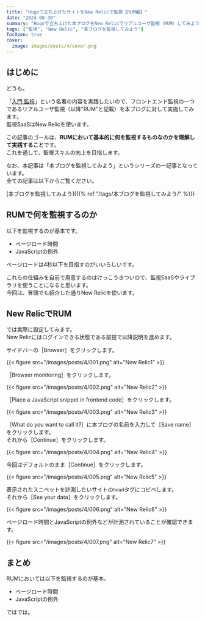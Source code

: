 ```yaml
---
title: "Hugoで立ち上げたサイトをNew Relicで監視【RUM編】"
date: "2024-08-30"
summary: "Hugoで立ち上げた本ブログをNew Relicでリアルユーザ監視（RUM）してみようというお話"
tags: ["監視", "New Relic", "本ブログを監視してみよう"]
TocOpen: true
cover:
  image: images/posts/4/cover.png
---
```


## はじめに

どうも。

「[入門 監視](https://www.oreilly.co.jp/books/9784873118642/)」という名著の内容を実践したいので、フロントエンド監視の一つであるリアルユーザ監視（以降"RUM"と記載）を本ブログに対して実施してみます。  
監視SaaSはNew Relicを使います。

この記事のゴールは、**RUMにおいて基本的に何を監視するものなのかを理解して実践すること**です。  
これを通して、監視スキルの向上を目指します。

なお、本記事は「本ブログを監視してみよう」というシリーズの一記事となっています。  
全ての記事は以下からご覧ください。

[本ブログを監視してみよう]({{% ref "/tags/本ブログを監視してみよう/" %}})

## RUMで何を監視するのか

以下を監視するのが基本です。

- ページロード時間
- JavaScriptの例外

ページロードは4秒以下を目指すのがいいらしいです。

これらの仕組みを自前で用意するのはけっこうきついので、監視SaaSやライブラリを使うことになると思います。  
今回は、冒頭でも紹介した通りNew Relicを使います。

## New RelicでRUM

では実際に設定してみます。  
New Relicにはログインできる状態である前提で以降説明を進めます。

サイドバーの［Browser］をクリックします。  

{{< figure src="/images/posts/4/001.png" alt="New Relic1" >}}

［Browser monitoring］をクリックします。

{{< figure src="/images/posts/4/002.png" alt="New Relic2" >}}

［Place a JavaScript snippet in frontend code］をクリックします。

{{< figure src="/images/posts/4/003.png" alt="New Relic3" >}}

［What do you want to call it?］に本ブログの名前を入力して［Save name］をクリックします。  
それから［Continue］をクリックします。

{{< figure src="/images/posts/4/004.png" alt="New Relic4" >}}

今回はデフォルトのまま［Continue］をクリックします。

{{< figure src="/images/posts/4/005.png" alt="New Relic5" >}}

表示されたスニペットを計測したいサイトの`head`タグにコピペします。  
それから［See your data］をクリックします。

{{< figure src="/images/posts/4/006.png" alt="New Relic6" >}}

ページロード時間とJavaScriptの例外などが計測されていることが確認できます。

{{< figure src="/images/posts/4/007.png" alt="New Relic7" >}}

## まとめ

RUMにおいては以下を監視するのが基本。

- ページロード時間
- JavaScriptの例外

ではでは。
